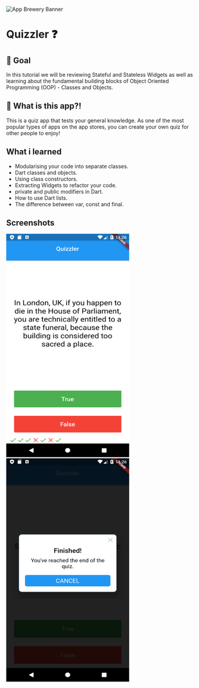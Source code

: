 ![App Brewery Banner](https://github.com/londonappbrewery/Images/blob/master/AppBreweryBanner.png)


# Quizzler ❓

## 🥅 Goal

In this tutorial we will be reviewing Stateful and Stateless Widgets as well as learning about the fundamental building blocks of Object Oriented Programming (OOP) - Classes and Objects. 


## 🤔 What is this app?! 

This is a quiz app that tests your general knowledge. As one of the most popular types of apps on the app stores, you can create your own quiz for other people to enjoy!

## What i learned 

- Modularising your code into separate classes.
- Dart classes and objects.
- Using class constructors.
- Extracting Widgets to refactor your code.
- private and public modifiers in Dart.
- How to use Dart lists.
- The difference between var, const and final.
## Screenshots
<img src="screenshots/Screenshot_1588271164.png" height="600" width="330"> <img src="screenshots/Screenshot_1588271171.png" height="600" width="330">


